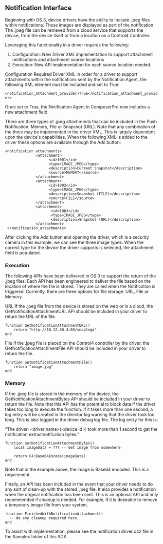 
## Notification Interface


Beginning with OS 3, device drivers have the ability to include .jpeg files within notifications. These images are displayed as part of the notification. The .jpeg file can be retrieved from a cloud service that supports the device, from the device itself or from a location on a Control4 Controller. 

Leveraging this functionality in a driver requires the following:

1. Configuration: New Driver XML implementation to support attachment notifications and attachment source locations
2. Execution: New API implementation for each source location needed.

Configuration
Required Driver XML
In order for a driver to support attachments within the notifications sent by the Notification Agent, the following XML element must be included and set to True:

`<notification_attachment_provider>True</notification_attachment_provider>`

Once set to True, the Notification Agent in ComposerPro now includes a new attachment field.

There are three types of .jpeg attachments that can be included in the Push Notification: Memory, File or Snapshot (URL). Note that any combination of the three may be implemented in the driver XML. This is largely dependent upon the device's capabilities. When the following XML is added to the driver these options are available through the Add button:

```
<notification_attachments>
              <attachment>
                    <id>1001</id>
                    <type>IMAGE_JPEG</type>
                    <description>Current Snapshot</description>
                    <source>MEMORY</source>
              </attachment>
              <attachment>
                    <id>1002</id>
                    <type>IMAGE_JPEG</type>
                    <description>Snapshot (FILE)</description>
                    <source>FILE</source>
              </attachment>
              <attachment>
                     <id>1003</id>
                     <type>IMAGE_JPEG</type>
                     <description>Snapshot (URL)</description>
              </attachment>
 </notification_attachments>
```


After clicking the Add button and opening the driver, which is a security camera in this example, we can see the three image types. When the correct type for the device the driver supports is selected, the attachment field is populated. 


### Execution

The following APIs have been delivered in OS 3 to support the return of the .jpeg files. Each API has been engineered to deliver the file based on the location of where the file is stored. They are called when the Notification is triggered. Currently, there are three options for file storage: URL, File or Memory

URL
If the .jpeg file from the device is stored on the web or in a cloud, the GetNotificationAttachmentURL API should be included in your driver to return the URL of the file.

```
function GetNotificationAttachmentURL()
	return "http://10.12.80.4:80/snap1vga"
end
```

File
If the .jpeg file is placed on the Control4 controller by the driver, the GetNotificationAttachmentFile API should be included in your driver to return the file.

```
function GetNotificationAttachmentFile()
	return "image.jpg"
end
```


### Memory

If the .jpeg file is stored in the memory of the device, the GetNotificationAttachmentBytes API should be included in your driver to return the file. Note that this API has the potential to block data if the driver takes too long to execute the function. If it takes more than one second, a log entry will be created in the director log warning that the driver took too long. This is also logged in the driver debug log file. The log entry for this is: 

“The driver: \<driver name\>(\<device id\>) took more than 1 second to get the notification extractnotifcation bytes.” 

```
function GetNotificationAttachmentBytes()
	local imageData = ??? -- Get image from somewhere

    return C4:Base64Encode(imageData)
end
```

Note that in the example above, the image is Base64 encoded. This is a requirement. 

Finally, an API has been included in the event that your driver needs to do any sort of clean-up with the stored .jpeg file. It also provides a notification when the original notification has been sent. This is an optional API and only recommended if cleanup is needed. For example, if it is desirable to remove a temporary image file from your system. 

```
function FinishedWithNotificationAttachment()
  -- do any cleanup required here.
end
```

To assist with implementation, please see the notification driver.c4z file in the Samples folder of this SDK.
